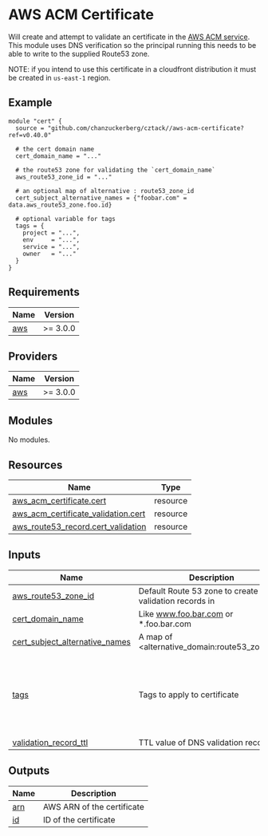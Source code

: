 # AWS ACM Certificate

Will create and attempt to validate an certificate in the [AWS ACM service](https://aws.amazon.com/certificate-manager/). This module uses DNS verification so the principal running this needs to be able to write to the supplied Route53 zone.

NOTE: if you intend to use this certificate in a cloudfront distribution it must be created in `us-east-1` region.

## Example

```hcl
module "cert" {
  source = "github.com/chanzuckerberg/cztack//aws-acm-certificate?ref=v0.40.0"

  # the cert domain name
  cert_domain_name = "..."

  # the route53 zone for validating the `cert_domain_name`
  aws_route53_zone_id = "..."

  # an optional map of alternative : route53_zone_id
  cert_subject_alternative_names = {"foobar.com" = data.aws_route53_zone.foo.id}

  # optional variable for tags
  tags = {
    project = "...",
    env     = "...",
    service = "...",
    owner   = "..."
  }
}
```

<!-- START -->
## Requirements

| Name | Version |
|------|---------|
| <a name="requirement_aws"></a> [aws](#requirement\_aws) | >= 3.0.0 |

## Providers

| Name | Version |
|------|---------|
| <a name="provider_aws"></a> [aws](#provider\_aws) | >= 3.0.0 |

## Modules

No modules.

## Resources

| Name | Type |
|------|------|
| [aws_acm_certificate.cert](https://registry.terraform.io/providers/hashicorp/aws/latest/docs/resources/acm_certificate) | resource |
| [aws_acm_certificate_validation.cert](https://registry.terraform.io/providers/hashicorp/aws/latest/docs/resources/acm_certificate_validation) | resource |
| [aws_route53_record.cert_validation](https://registry.terraform.io/providers/hashicorp/aws/latest/docs/resources/route53_record) | resource |

## Inputs

| Name | Description | Type | Default | Required |
|------|-------------|------|---------|:--------:|
| <a name="input_aws_route53_zone_id"></a> [aws\_route53\_zone\_id](#input\_aws\_route53\_zone\_id) | Default Route 53 zone to create validation records in | `string` | n/a | yes |
| <a name="input_cert_domain_name"></a> [cert\_domain\_name](#input\_cert\_domain\_name) | Like www.foo.bar.com or *.foo.bar.com | `string` | n/a | yes |
| <a name="input_cert_subject_alternative_names"></a> [cert\_subject\_alternative\_names](#input\_cert\_subject\_alternative\_names) | A map of <alternative\_domain:route53\_zone\_id> | `map(string)` | `{}` | no |
| <a name="input_tags"></a> [tags](#input\_tags) | Tags to apply to certificate | `object({ project : string, env : string, service : string, owner : string, managedBy : string })` | n/a | yes |
| <a name="input_validation_record_ttl"></a> [validation\_record\_ttl](#input\_validation\_record\_ttl) | TTL value of DNS validation records | `string` | `60` | no |

## Outputs

| Name | Description |
|------|-------------|
| <a name="output_arn"></a> [arn](#output\_arn) | AWS ARN of the certificate |
| <a name="output_id"></a> [id](#output\_id) | ID of the certificate |
<!-- END -->
